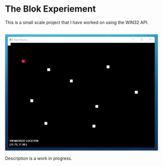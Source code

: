 # The Blok Experiement

This is a small scale project that I have worked on using the WIN32 API.
<br/>
<br/>

![](./doc/MainWindow.png)

Description is a work in progress.
